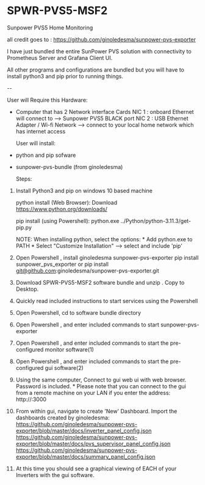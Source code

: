 # SPWR-PVS5-MSF2

Sunpower PVS5 Home Monitoring

all credit goes to : https://github.com/ginoledesma/sunpower-pvs-exporter

I have just bundled the entire SunPower PVS solution with connectivity to Prometheus Server and Grafana Client UI.

All other programs and configurations are bundled but you will have to install python3 and pip prior to running things.

--

User will Require this Hardware:

- Computer that has 2 Network interface Cards
   NIC 1 : onboard Ethernet will connect to --> Sunpower PVS5 BLACK port
   NIC 2 : USB Ethernet Adapter / Wi-fi Network --> connect to your local home network which has internet access

  User will install:
- python and pip sofware
- sunpower-pvs-bundle (from ginoledesma)


  Steps:

1) Install Python3 and pip on windows 10 based machine
   
   python install (Web Browser):
      Download https://www.python.org/downloads/
   
   pip install (using Powershell):
      python.exe ../Python/python-3.11.3/get-pip.py

   NOTE: When installing python, select the options:
        * Add python.exe to PATH
        * Select "Customize Installation" --> select and include 'pip'

   
2) Open Powershell , install ginoledesma sunpower-pvs-exporter
       pip install sunpower_pvs_exporter
         or
       pip install git@github.com:ginoledesma/sunpower-pvs-exporter.git
   

3) Download SPWR-PVS5-MSF2 software bundle and unzip . Copy to Desktop.

4) Quickly read included instructions to start services using the Powershell

5) Open Powershell, cd to software bundle directory 
   
6) Open Powershell , and enter included commands to start sunpower-pvs-exporter
7) Open Powershell , and enter included commands to start the pre-configured monitor software(1)
8) Open Powershell , and enter included commands to start the pre-configured gui software(2)
    
9) Using the same computer, Connect to gui web ui with web browser. Password is included.
       * Please note that you can connect to the gui from a remote machine on your LAN if you enter the address:
         http://<IP Address of machine running sunpower-pvs-exporter>:3000
   
11) From within gui, navigate to create 'New' Dashboard.
    Import the dashboards created by ginoledesma:
    https://github.com/ginoledesma/sunpower-pvs-exporter/blob/master/docs/inverter_panel_config.json
    https://github.com/ginoledesma/sunpower-pvs-exporter/blob/master/docs/pvs_supervisor_panel_config.json
    https://github.com/ginoledesma/sunpower-pvs-exporter/blob/master/docs/summary_panel_config.json

12) At this time you should see a graphical viewing of EACH of your Inverters with the gui software.
